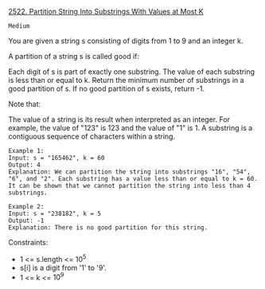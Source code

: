 [2522. Partition String Into Substrings With Values at Most K](https://leetcode.com/problems/partition-string-into-substrings-with-values-at-most-k/description/)

`Medium`

You are given a string s consisting of digits from 1 to 9 and an integer k.

A partition of a string s is called good if:

Each digit of s is part of exactly one substring.
The value of each substring is less than or equal to k.
Return the minimum number of substrings in a good partition of s. If no good partition of s exists, return -1.

Note that:

The value of a string is its result when interpreted as an integer. For example, the value of "123" is 123 and the value of "1" is 1.
A substring is a contiguous sequence of characters within a string.
 
```
Example 1:
Input: s = "165462", k = 60
Output: 4
Explanation: We can partition the string into substrings "16", "54", "6", and "2". Each substring has a value less than or equal to k = 60.
It can be shown that we cannot partition the string into less than 4 substrings.

Example 2:
Input: s = "238182", k = 5
Output: -1
Explanation: There is no good partition for this string.
```

Constraints:

- 1 <= s.length <= $10^5$
- s[i] is a digit from '1' to '9'.
- 1 <= k <= $10^9$

